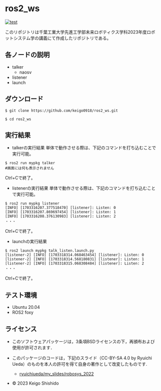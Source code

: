 # ros2_ws

[![test](https://github.com/keigo0918/ros2_ws/actions/workflows/test.yml/badge.svg)](https://github.com/keigo0918/ros2_ws/actions/workflows/test.yml)

このリポジトリは千葉工業大学先進工学部未来ロボティクス学科2023年度ロボットシステム学の講義にて作成したリポジトリである。

## 各ノードの説明
* talker
  * naosv
* listener
* launch

## ダウンロード

```
$ git clone https://github.com/keigo0918/ros2_ws.git
```

```
$ cd ros2_ws
```

## 実行結果

* talkerの実行結果
単体で動作させる際は、下記のコマンドを打ち込むことで実行可能。
```
$ ros2 run mypkg talker
#画面には何も表示されません
```
Ctrl+Cで終了。

* listenerの実行結果
単体で動作させる際は、下記のコマンドを打ち込むことで実行可能。
```
$ ros2 run mypkg listener
[INFO] [1703316207.377518470] [listener]: Listen: 0
[INFO] [1703316207.869697454] [listener]: Listen: 1
[INFO] [1703316208.376130983] [listener]: Listen: 2
・・・
```
Ctrl+Cで終了。

* launchの実行結果
```
$ ros2 launch mypkg talk_listen.launch.py 
[listener-2] [INFO] [1703318314.068463454] [listener]: Listen: 0
[listener-2] [INFO] [1703318314.568180831] [listener]: Listen: 1
[listener-2] [INFO] [1703318315.068308484] [listener]: Listen: 2
・・・
```
Ctrl+Cで終了。

## テスト環境

* Ubuntu 20.04
* ROS2 foxy

## ライセンス

* このソフトウェアパッケージは，3条項BSDライセンスの下，再頒布および使用が許可されます．
* このパッケージのコードは，下記のスライド（CC-BY-SA 4.0 by Ryuichi Ueda）のものを本人の許可を得て自身の著作として改変したものです.
  * [ryuichiueda/my_slides/robosys_2022](https://github.com/ryuichiueda/my_slides/tree/master/robosys_2022)

* © 2023 Keigo Shishido  
